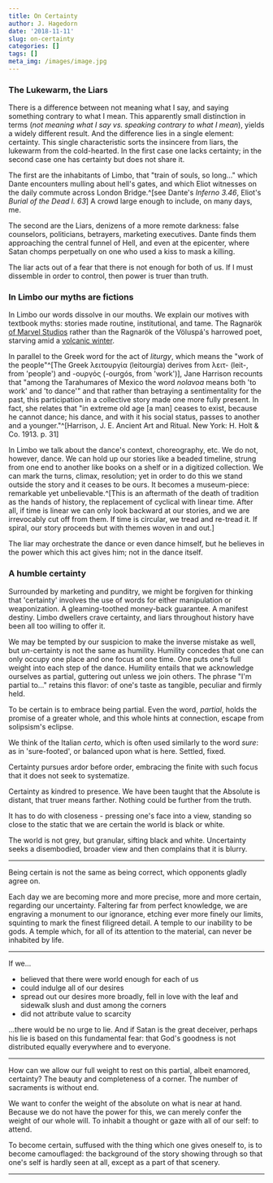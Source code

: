```yaml
---
title: On Certainty
author: J. Hagedorn
date: '2018-11-11'
slug: on-certainty
categories: []
tags: []
meta_img: /images/image.jpg
---
```


### The Lukewarm, the Liars

There is a difference between not meaning what I say, and saying something contrary to what I mean.  This apparently small distinction in terms (*not meaning what I say vs. speaking contrary to what I mean*), yields a widely different result.  And the difference lies in a single element: certainty.  This single characteristic sorts the insincere from liars, the lukewarm from the cold-hearted.  In the first case one lacks certainty; in the second case one has certainty but does not share it.

The first are the inhabitants of Limbo, that "train of souls, so long..." which Dante encounters mulling about hell's gates, and which Eliot witnesses on the daily commute across London Bridge.^[see Dante's *Inferno 3.46*, Eliot's *Burial of the Dead l. 63*]  A crowd large enough to include, on many days, me.

The second are the Liars, denizens of a more remote darkness: false counselors, politicians, betrayers, marketing executives.  Dante finds them approaching the central funnel of Hell, and even at the epicenter, where Satan chomps perpetually on one who used a kiss to mask a killing.

The liar acts out of a fear that there is not enough for both of us.  If I must dissemble in order to control, then power is truer than truth.

### In Limbo our myths are fictions

In Limbo our words dissolve in our mouths.  We explain our motives with textbook myths: stories made routine, institutional, and tame. The Ragnarök [of Marvel Studios](https://www.imdb.com/title/tt3501632/) rather than the Ragnarök of the Völuspá's harrowed poet, starving amid a [volcanic winter](https://en.wikipedia.org/wiki/Ragnar%C3%B6k#Volcanic_eruptions).  

In parallel to the Greek word for the act of *liturgy*, which means the "work of the people"^[The Greek λειτουργία (leitourgía) derives from λειτ- (leit-, from 'people') and -ουργός (-ourgós, from 'work')], Jane Harrison recounts that "among the Tarahumares of Mexico the word *nolavoa* means both 'to work' and 'to dance'" and that rather than betraying a sentimentality for the past, this participation in a collective story made one more fully present.  In fact, she relates that "in extreme old age [a man] ceases to exist, because he cannot dance; his dance, and with it his social status, passes to another and a younger."^[Harrison, J. E.  Ancient Art and Ritual. New York: H. Holt & Co. 1913. p. 31]  

In Limbo we talk about the dance's context, choreography, etc.  We do not, however, dance.  We can hold up our stories like a beaded timeline, strung from one end to another like books on a shelf or in a digitized collection.  We can mark the turns, climax, resolution; yet in order to do this we stand outside the story and it ceases to be ours.  It becomes a museum-piece: remarkable yet unbelievable.^[This is an aftermath of the death of tradition as the hands of history, the replacement of cyclical with linear time.  After all, if time is linear we can only look backward at our stories, and we are irrevocably cut off from them.  If time is circular, we tread and re-tread it.  If spiral, our story proceeds but with themes woven in and out.]

The liar may orchestrate the dance or even dance himself, but he believes in the power which this act gives him; not in the dance itself.


### A humble certainty

Surrounded by marketing and punditry, we might be forgiven for thinking that 'certainty' involves the use of words for either manipulation or weaponization.  A gleaming-toothed money-back guarantee.  A manifest destiny.  Limbo dwellers crave certainty, and liars throughout history have been all too willing to offer it.

We may be tempted by our suspicion to make the inverse mistake as well, but *un*-certainty is not the same as humility.  Humility concedes that one can only occupy one place and one focus at one time. One puts one's full weight into each step of the dance.  Humility entails that we acknowledge ourselves as partial, guttering out unless we join others.  The phrase "I'm partial to..." retains this flavor: of one's taste as tangible, peculiar and firmly held.  

To be certain is to embrace being partial.  Even the word, *partial*, holds the promise of a greater whole, and this whole hints at connection, escape from solipsism's eclipse.

We think of the Italian *certo*, which is often used similarly to the word *sure*: as in 'sure-footed', or balanced upon what is here.  Settled, fixed.

Certainty pursues ardor before order, embracing the finite with such focus that it does not seek to systematize.  

Certainty as kindred to presence.  We have been taught that the Absolute is distant, that truer means farther.  Nothing could be further from the truth.

It has to do with closeness - pressing one's face into a view, standing so close to the static that we are certain the world is black or white.

The world is not grey, but granular, sifting black and white.  Uncertainty seeks a disembodied, broader view and then complains that it is blurry.



---

Being certain is not the same as being correct, which opponents gladly agree on. 

Each day we are becoming more and more precise, more and more certain, regarding our uncertainty. Faltering far from perfect knowledge, we are engraving a monument to our ignorance, etching ever more finely our limits, squinting to mark the finest filigreed detail. A temple to our inability to be gods.  A temple which, for all of its attention to the material, can never be inhabited by life.

---

If we... 

- believed that there were world enough for each of us
- could indulge all of our desires
- spread out our desires more broadly, fell in love with the leaf and sidewalk slush and dust among the corners
- did not attribute value to scarcity

...there would be no urge to lie.  And if Satan is the great deceiver, perhaps his lie is based on this fundamental fear: that God's goodness is not distributed equally everywhere and to everyone.

---

How can we allow our full weight to rest on this partial, albeit enamored, certainty?  The beauty and completeness of a corner.  The number of sacraments is without end.

We want to confer the weight of the absolute on what is near at hand.  Because we do not have the power for this, we can merely confer the weight of our whole will. To inhabit a thought or gaze with all of our self: to attend. 







To become certain, suffused with the thing which one gives oneself to, is to become camouflaged: the background of the story showing through so that one's self is hardly seen at all, except as a part of that scenery.


---




